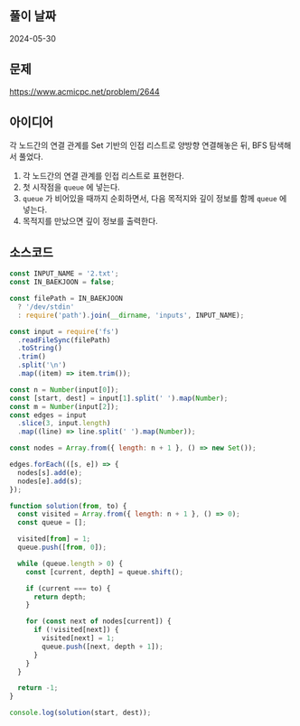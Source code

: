 ## 풀이 날짜

2024-05-30

## 문제

https://www.acmicpc.net/problem/2644

## 아이디어

각 노드간의 연결 관계를 Set 기반의 인접 리스트로 양방향 연결해놓은 뒤, BFS 탐색해서 풀었다.

1. 각 노드간의 연결 관계를 인접 리스트로 표현한다.
2. 첫 시작점을 `queue` 에 넣는다.
3. `queue` 가 비어있을 때까지 순회하면서, 다음 목적지와 깊이 정보를 함께 `queue` 에 넣는다.
4. 목적지를 만났으면 깊이 정보를 출력한다.

## 소스코드

```js
const INPUT_NAME = '2.txt';
const IN_BAEKJOON = false;

const filePath = IN_BAEKJOON
  ? '/dev/stdin'
  : require('path').join(__dirname, 'inputs', INPUT_NAME);

const input = require('fs')
  .readFileSync(filePath)
  .toString()
  .trim()
  .split('\n')
  .map((item) => item.trim());

const n = Number(input[0]);
const [start, dest] = input[1].split(' ').map(Number);
const m = Number(input[2]);
const edges = input
  .slice(3, input.length)
  .map((line) => line.split(' ').map(Number));

const nodes = Array.from({ length: n + 1 }, () => new Set());

edges.forEach(([s, e]) => {
  nodes[s].add(e);
  nodes[e].add(s);
});

function solution(from, to) {
  const visited = Array.from({ length: n + 1 }, () => 0);
  const queue = [];

  visited[from] = 1;
  queue.push([from, 0]);

  while (queue.length > 0) {
    const [current, depth] = queue.shift();

    if (current === to) {
      return depth;
    }

    for (const next of nodes[current]) {
      if (!visited[next]) {
        visited[next] = 1;
        queue.push([next, depth + 1]);
      }
    }
  }

  return -1;
}

console.log(solution(start, dest));
```
